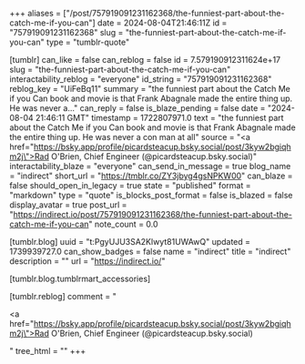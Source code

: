 +++
aliases = ["/post/757919091231162368/the-funniest-part-about-the-catch-me-if-you-can"]
date = 2024-08-04T21:46:11Z
id = "757919091231162368"
slug = "the-funniest-part-about-the-catch-me-if-you-can"
type = "tumblr-quote"

[tumblr]
can_like = false
can_reblog = false
id = 7.579190912311624e+17
slug = "the-funniest-part-about-the-catch-me-if-you-can"
interactability_reblog = "everyone"
id_string = "757919091231162368"
reblog_key = "UiFeBq11"
summary = "the funniest part about the Catch Me if you Can book and movie is that Frank Abagnale made the entire thing up. He was never a..."
can_reply = false
is_blaze_pending = false
date = "2024-08-04 21:46:11 GMT"
timestamp = 1722807971.0
text = "the funniest part about the Catch Me if you Can book and movie is that Frank Abagnale made the entire thing up. He was never a con man at all"
source = "<a href=\"https://bsky.app/profile/picardsteacup.bsky.social/post/3kyw2bgiqhm2j\">Rad O'Brien, Chief Engineer (@picardsteacup.bsky.social)</a>"
interactability_blaze = "everyone"
can_send_in_message = true
blog_name = "indirect"
short_url = "https://tmblr.co/ZY3jbyg4gsNPKW00"
can_blaze = false
should_open_in_legacy = true
state = "published"
format = "markdown"
type = "quote"
is_blocks_post_format = false
is_blazed = false
display_avatar = true
post_url = "https://indirect.io/post/757919091231162368/the-funniest-part-about-the-catch-me-if-you-can"
note_count = 0.0

[tumblr.blog]
uuid = "t:PgyUJU3SA2Klwyt81UWAwQ"
updated = 1739939727.0
can_show_badges = false
name = "indirect"
title = "indirect"
description = ""
url = "https://indirect.io/"

[tumblr.blog.tumblrmart_accessories]

[tumblr.reblog]
comment = "<p><a href=\"https://bsky.app/profile/picardsteacup.bsky.social/post/3kyw2bgiqhm2j\">Rad O'Brien, Chief Engineer (@picardsteacup.bsky.social)</a></p>"
tree_html = ""
+++
